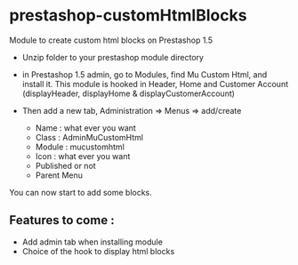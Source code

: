 prestashop-customHtmlBlocks
===========================

Module to create custom html blocks on Prestashop 1.5

- Unzip folder to your prestashop module directory
- in Prestashop 1.5 admin, go to Modules, find Mu Custom Html, and install it.
This module is hooked in Header, Home and Customer Account (displayHeader, displayHome & displayCustomerAccount)

- Then add a new tab, Administration => Menus => add/create
    - Name : what ever you want
    - Class : AdminMuCustomHtml
    - Module : mucustomhtml
    - Icon : what ever you want
    - Published or not
    - Parent Menu

You can now start to add some blocks.


Features to come :
------------------

- Add admin tab when installing module
- Choice of the hook to display html blocks
